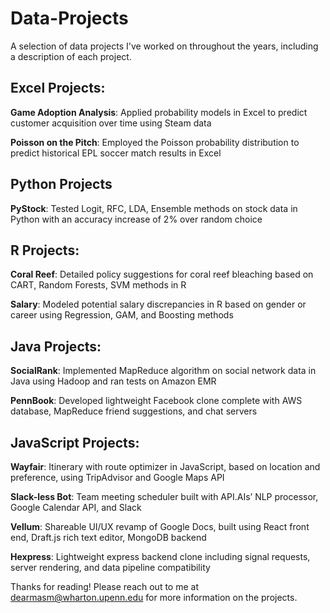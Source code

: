 # Data-Projects
A selection of data projects I've worked on throughout the years, including a description of each project.

## Excel Projects:
**Game Adoption Analysis**: Applied probability models in Excel to predict customer acquisition over time using Steam data

**Poisson on the Pitch**: Employed the Poisson probability distribution to predict historical EPL soccer match results in Excel 

## Python Projects
**PyStock**: Tested Logit, RFC, LDA, Ensemble methods on stock data in Python with an accuracy increase of 2% over random choice

## R Projects:
**Coral Reef**: Detailed policy suggestions for coral reef bleaching based on CART, Random Forests, SVM methods in R 

**Salary**: Modeled potential salary discrepancies in R based on gender or career using Regression, GAM, and Boosting methods

## Java Projects:
**SocialRank**: Implemented MapReduce algorithm on social network data in Java using Hadoop and ran tests on Amazon EMR

**PennBook**: Developed lightweight Facebook clone complete with AWS database, MapReduce friend suggestions, and chat servers 

## JavaScript Projects:
**Wayfair**: Itinerary with route optimizer in JavaScript, based on location and preference, using TripAdvisor and Google Maps API

**Slack-less Bot**: Team meeting scheduler built with API.AIs’ NLP processor, Google Calendar API, and Slack 

**Vellum**: Shareable UI/UX revamp of Google Docs, built using React front end, Draft.js rich text editor, MongoDB backend

**Hexpress**: Lightweight express backend clone including signal requests, server rendering, and data pipeline compatibility




Thanks for reading! Please reach out to me at dearmasm@wharton.upenn.edu for more information on the projects.
